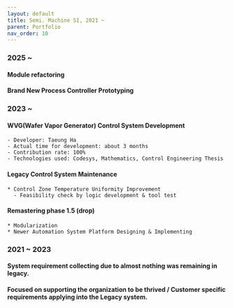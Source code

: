 ```yaml
---
layout: default
title: Semi. Machine SI, 2021 ~
parent: Portfolio
nav_order: 10
---
```



### 2025 ~
#### Module refactoring
#### Brand New Process Controller Prototyping

### 2023 ~
#### WVG(Wafer Vapor Generator) Control System Development
    - Developer: Taeung Ha
    - Actual time for development: about 3 months
    - Contribution rate: 100%
    - Technologies used: Codesys, Mathematics, Control Engineering Thesis

#### Legacy Control System Maintenance
    * Control Zone Temperature Uniformity Improvement 
      - Feasibility check by logic development & tool test
#### Remastering phase 1.5 (drop)
    * Modularization
    * Newer Automation System Platform Designing & Implementing

### 2021 ~ 2023
#### System requirement collecting due to almost nothing was remaining in legacy.
#### Focused on supporting the organization to be thrived / Customer specific requirements applying into the Legacy system.

    
